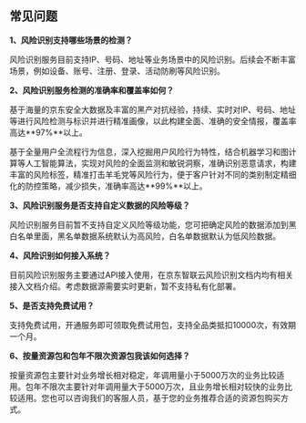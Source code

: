 ## 		常见问题

**1、风险识别支持哪些场景的检测？**

风险识别服务目前支持IP、号码、地址等业务场景中的风险识别。后续会不断丰富场景，例如设备、账号、注册、登录、活动防刷等风险识别。

**2、风险识别服务检测的准确率和覆盖率如何？**

基于海量的京东安全大数据及丰富的黑产对抗经验，持续、实时对IP、号码、地址等进行风险检测与标识并进行精准画像，以此构建全面、准确的安全情报，覆盖率高达**97%**以上。

基于全量用户全流程行为信息，深入挖掘用户风险行为特性，结合机器学习和图计算等人工智能算法，实现对风险的全面监测和敏锐洞察，准确识别恶意请求，构建丰富的风险标签，精准打击羊毛党等风险行为，便于客户针对不同的类别制定精细化的防控策略，减少损失，准确率高达**99%**以上。

**3、风险识别服务是否支持自定义数据的风险等级？**

风险识别服务目前暂不支持自定义风险等级功能，您可把确定风险的数据添加到黑白名单里面，黑名单数据系统默认为高风险，白名单数据默认为低风险数据。

**4、风险识别如何接入系统？**

目前风险识别服务主要通过API接入使用，在京东智联云风险识别文档内均有相关接入文档介绍。考虑数据源需要实时更新，暂不支持私有化部署。

**5、是否支持免费试用？**

支持免费试用，开通服务即可领取免费试用包，支持全品类抵扣10000次，有效期一个月。

**6、按量资源包和包年不限次资源包我该如何选择？**

按量资源包主要针对业务增长相对稳定，年调用量小于5000万次的业务比较适用。包年不限次主要针对年调用量大于5000万次，且业务增长相对较快的业务比较适用。您也可以咨询我们的客服人员，基于您的业务推荐合适的资源包购买方式。